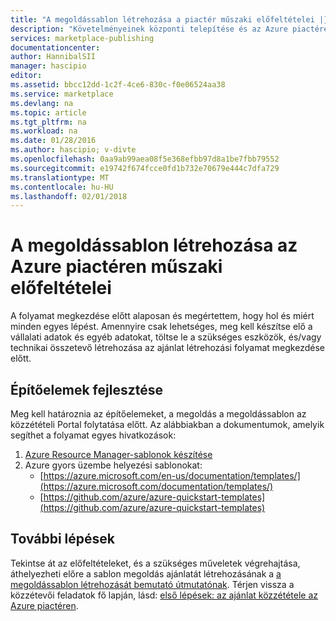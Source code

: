 ```yaml
---
title: "A megoldássablon létrehozása a piactér műszaki előfeltételei |} Microsoft Docs"
description: "Követelményeinek központi telepítése és az Azure piactéren értékesítés megoldás sablon létrehozása"
services: marketplace-publishing
documentationcenter: 
author: HannibalSII
manager: hascipio
editor: 
ms.assetid: bbcc12dd-1c2f-4ce6-830c-f0e06524aa38
ms.service: marketplace
ms.devlang: na
ms.topic: article
ms.tgt_pltfrm: na
ms.workload: na
ms.date: 01/28/2016
ms.author: hascipio; v-divte
ms.openlocfilehash: 0aa9ab99aea08f5e368efbb97d8a1be7fbb79552
ms.sourcegitcommit: e19742f674fcce0fd1b732e70679e444c7dfa729
ms.translationtype: MT
ms.contentlocale: hu-HU
ms.lasthandoff: 02/01/2018
---
```

# <a name="technical-prerequisites-for-creating-a-solution-template-for-the-azure-marketplace"></a>A megoldássablon létrehozása az Azure piactéren műszaki előfeltételei
A folyamat megkezdése előtt alaposan és megértettem, hogy hol és miért minden egyes lépést. Amennyire csak lehetséges, meg kell készítse elő a vállalati adatok és egyéb adatokat, töltse le a szükséges eszközök, és/vagy technikai összetevő létrehozása az ajánlat létrehozási folyamat megkezdése előtt.  

## <a name="developing-building-blocks"></a>Építőelemek fejlesztése
Meg kell határoznia az építőelemeket, a megoldás a megoldássablon az közzétételi Portal folytatása előtt. Az alábbiakban a dokumentumok, amelyik segíthet a folyamat egyes hivatkozások:

1. [Azure Resource Manager-sablonok készítése](../azure-resource-manager/resource-group-authoring-templates.md)
2. Azure gyors üzembe helyezési sablonokat:
   * [https://azure.microsoft.com/en-us/documentation/templates/](https://azure.microsoft.com/documentation/templates/)
   * [https://github.com/azure/azure-quickstart-templates](https://github.com/azure/azure-quickstart-templates)

## <a name="next-steps"></a>További lépések
Tekintse át az előfeltételeket, és a szükséges műveletek végrehajtása, áthelyezheti előre a sablon megoldás ajánlatát létrehozásának a [a megoldássablon létrehozását bemutató útmutatónak](marketplace-publishing-solution-template-creation.md). Térjen vissza a közzétevői feladatok fő lapján, lásd: [első lépések: az ajánlat közzététele az Azure piactéren](marketplace-publishing-getting-started.md).

[link-acct]:marketplace-publishing-accounts-creation-registration.md
